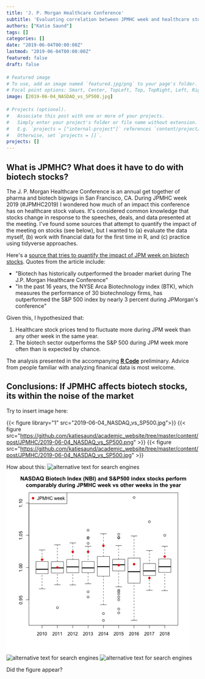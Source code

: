 ```yaml
---
title: 'J. P. Morgan Healthcare Conference'
subtitle: 'Evaluating correlation between JPMHC week and healthcare stock prices'
authors: ["Katie Saund"]
tags: []
categories: []
date: "2019-06-04T00:00:00Z"
lastmod: "2019-06-04T00:00:00Z"
featured: false
draft: false

# Featured image
# To use, add an image named `featured.jpg/png` to your page's folder.
# Focal point options: Smart, Center, TopLeft, Top, TopRight, Left, Right, BottomLeft, Bottom, BottomRight
image: [2019-06-04_NASDAQ_vs_SP500.jpg]

# Projects (optional).
#   Associate this post with one or more of your projects.
#   Simply enter your project's folder or file name without extension.
#   E.g. `projects = ["internal-project"]` references `content/project/deep-learning/index.md`.
#   Otherwise, set `projects = []`.
projects: []
---
```

## What is JPMHC? What does it have to do with biotech stocks?  

The J. P. Morgan Healthcare Conference is an annual get together of pharma and biotech bigwigs in San Francisco, CA. During JPMHC week 2019 (#JPMHC2019) I wondered how much of an impact this conference has on healthcare stock values. It's considered common knowledge that stocks change in response to the speeches, deals, and data presented at the meeting. I've found some sources that attempt to quantify the impact of the meeting on stocks (see below), but I wanted to (a) evaluate the data myself, (b) work with financial data for the first time in R, and (c) practice using tidyverse approaches.

Here's a [source that tries to quantify the impact of JPM week on biotech stocks](https://www.cnbc.com/2017/01/04/betting-on-biotech-during-jpmorgans-big-health-care-conference-pays-off-history-shows.html). Quotes from the article include: 

* "Biotech has historically outperformed the broader market during The J.P. Morgan Healthcare Conference"
* "In the past 16 years, the NYSE Arca Biotechnology index (BTK), which measures the performance of 30 biotechnology firms, has outperformed the S&P 500 index by nearly 3 percent during JPMorgan's conference"

Given this, I hypothesized that:

1. Healthcare stock prices tend to fluctuate more during JPM week than any other week in the same year.
2. The biotech sector outperforms the S&P 500 during JPM week more often than is expected by chance.

The analysis presented in the accompanying [**R Code**](https://github.com/katiesaund/JPM_Healthcare_2019/blob/master/2019-05-27_JPM_week.Rmd) preliminary. Advice from people familiar with analyzing finanical data is most welcome.

## Conclusions: If JPMHC affects biotech stocks, its within the noise of the market

Try to insert image here: 

{{< figure library="1" src="2019-06-04_NASDAQ_vs_SP500.jpg">}}
{{< figure src="https://github.com/katiesaund/academic_website/tree/master/content/post/JPMHC/2019-06-04_NASDAQ_vs_SP500.png" >}}
{{< figure src="https://github.com/katiesaund/academic_website/tree/master/content/post/JPMHC/2019-06-04_NASDAQ_vs_SP500.jpg" >}}

How about this: 
![alternative text for search engines](/2019-06-04_NASDAQ_vs_SP500.jpg)
![alternative text for search engines](/content/post/JPMHC/2019-06-04_NASDAQ_vs_SP500.jpg)
![alternative text for search engines](/master/static/img/2019-06-04_NASDAQ_vs_SP500.jpg)
![alternative text for search engines](https://github.com/katiesaund/academic_website/tree/master/content/post/JPMHC/2019-06-04_NASDAQ_vs_SP500.jpg)

Did the figure appear?



